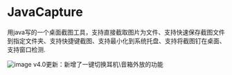 # JavaCapture
用java写的一个桌面截图工具，支持直接截取图片为文件、支持快速保存截图文件到指定文件夹、支持快捷键截图、支持最小化到系统托盘、支持将截图钉在桌面、支持窗口检测.

![image](https://user-images.githubusercontent.com/76581880/189478109-ff0c1576-7d35-42c7-89c4-19d4e04f4b36.png)
v4.0更新：新增了一键切换耳机\音箱外放的功能


